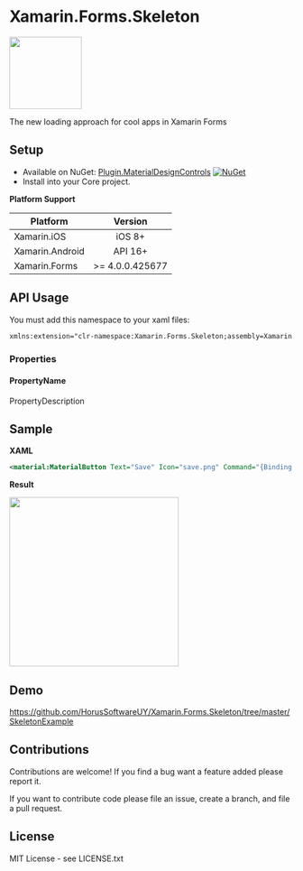 # Xamarin.Forms.Skeleton

<img src="https://raw.githubusercontent.com/HorusSoftwareUY/Xamarin.Forms.Skeleton/master/icon.png" width="128">

The new loading approach for cool apps in Xamarin Forms

## Setup
* Available on NuGet: [Plugin.MaterialDesignControls](https://www.nuget.org/packages/Xamarin.Forms.Skeleton/) [![NuGet](https://img.shields.io/nuget/v/Xamarin.Forms.Skeleton.svg?label=NuGet)](https://www.nuget.org/packages/Xamarin.Forms.Skeleton/)
* Install into your Core project.

**Platform Support**

|Platform|Version|
| ------------------- | :------------------: |
|Xamarin.iOS|iOS 8+|
|Xamarin.Android|API 16+|
|Xamarin.Forms|>= 4.0.0.425677|

## API Usage

You must add this namespace to your xaml files:

```XML
xmlns:extension="clr-namespace:Xamarin.Forms.Skeleton;assembly=Xamarin.Forms.Skeleton"
```

### Properties

#### PropertyName
PropertyDescription

## Sample

**XAML**

```XML
<material:MaterialButton Text="Save" Icon="save.png" Command="{Binding TapCommand}" CommandParameter="Saved" />
```

**Result**

<img src="https://github.com/HorusSoftwareUY/Xamarin.Forms.Skeleton/blob/master/screenshots/button.jpg" width="300">

## Demo
https://github.com/HorusSoftwareUY/Xamarin.Forms.Skeleton/tree/master/SkeletonExample

## Contributions
Contributions are welcome! If you find a bug want a feature added please report it.

If you want to contribute code please file an issue, create a branch, and file a pull request.

## License 
MIT License - see LICENSE.txt
